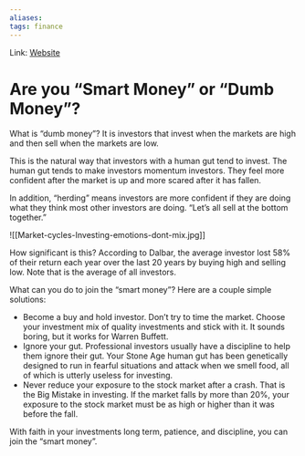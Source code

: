 ```yaml
---
aliases:
tags: finance
---
```

Link: [Website](https://edrempel.com/744-2/)

# Are you “Smart Money” or “Dumb Money”?
What is “dumb money”? It is investors that invest when the markets are high and then sell when the markets are low.

This is the natural way that investors with a human gut tend to invest. The human gut tends to make investors momentum investors. They feel more confident after the market is up and more scared after it has fallen.

In addition, “herding” means investors are more confident if they are doing what they think most other investors are doing. “Let’s all sell at the bottom together.”

![[Market-cycles-Investing-emotions-dont-mix.jpg]]

How significant is this? According to Dalbar, the average investor lost 58% of their return each year over the last 20 years by buying high and selling low. Note that is the average of all investors.

What can you do to join the “smart money”? Here are a couple simple solutions:

-   Become a buy and hold investor. Don’t try to time the market. Choose your investment mix of quality investments and stick with it. It sounds boring, but it works for Warren Buffett.
-   Ignore your gut. Professional investors usually have a discipline to help them ignore their gut. Your Stone Age human gut has been genetically designed to run in fearful situations and attack when we smell food, all of which is utterly useless for investing.
-   Never reduce your exposure to the stock market after a crash. That is the Big Mistake in investing. If the market falls by more than 20%, your exposure to the stock market must be as high or higher than it was before the fall.

With faith in your investments long term, patience, and discipline, you can join the “smart money”.